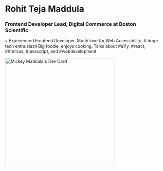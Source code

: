 # Rohit Teja Maddula
### Frontend Developer Lead, Digital Commerce at Boston Scientific

⤷ Experienced Frontend Developer. Much love for Web Accessibility. A huge tech enthusiast! Big foodie, enjoys cooking.
Talks about #a11y, #react, #htmlcss, #javascript, and #webdevelopment


<a href="https://app.daily.dev/mickeymaddula"><img src="https://api.daily.dev/devcards/v2/92oDCWy3C.png?type=default&r=8ai" width="356" alt="Mickey Maddula's Dev Card"/></a>
